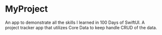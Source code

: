 # MyProject
An app to demonstrate all the skills I learned in 100 Days of SwiftUI. A project tracker app that utilizes Core Data to keep handle CRUD of the data.
